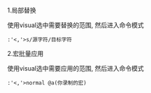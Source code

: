 1.局部替换

使用visual选中需要替换的范围, 然后进入命令模式
```
:'<,'>s/源字符/目标字符
```

2.宏批量应用

使用visual选中需要应用的范围, 然后进入命令模式
```
:'<,'>normal @a(你录制的宏)
```